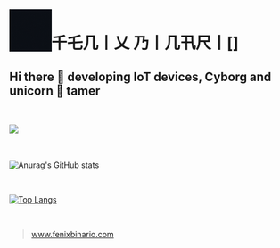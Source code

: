 
<img align='left' src='./assets/logo.gif' width='15%' heigh="15%">

# 千乇几丨乂  乃丨几卂尺丨[]
## Hi there 👋 developing IoT devices, Cyborg and unicorn 🦄 tamer

<br>

![](https://komarev.com/ghpvc/?username=fenixbinario&style=for-the-badge&color=F24578&label=Visitas+del+perfil)


<br>

![Anurag's GitHub stats](https://github-readme-stats-sigma-five.vercel.app/api?username=fenixbinario&show_icons=true&theme=radical&locale=es)

<br>

[![Top Langs](https://github-readme-stats-sigma-five.vercel.app/api/top-langs/?username=fenixbinario&theme=radical&hide=makefile,html,css,scss&langs_count=10&locale=es)](https://github.com/anuraghazra/github-readme-stats)

<br>

>
> www.fenixbinario.com
>


<!--
**fenixbinario/fenixbinario** is a ✨ _special_ ✨ repository because its `README.md` (this file) appears on your GitHub profile.

Here are some ideas to get you started:

- 🔭 I’m currently working on ...
- 🌱 I’m currently learning ...
- 👯 I’m looking to collaborate on ...
- 🤔 I’m looking for help with ...
- 💬 Ask me about ...
- 📫 How to reach me: ...
- 😄 Pronouns: ...
- ⚡ Fun fact: ...
-->
